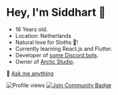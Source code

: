 # Hey, I'm Siddhart 👋
* 16 Years old. 
* Location: Netherlands
* Natural love for Sloths 🦥!
* Currently learning React.js and Flutter.
* Developer of [some Discord bots](https://top.gg/user/288392976495935498).
* Owner of [Arctic Studio](https://www.arcticstudio.info).

💬 [Ask me anything](https://siddhart.dev/)


![Profile views](https://gpvc.arturio.dev/Siddhartt)
<a href="https://discord.gg/XTW52Kt"><img src="https://img.shields.io/discord/664194615817142302.svg?style=flat&label=Join%20Community&color=7289DA" alt="Join Community Badge"/></a><br>
